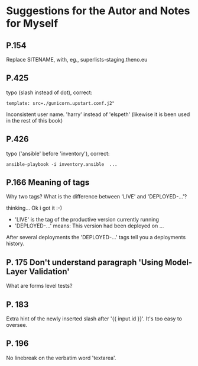 Suggestions for the Autor and Notes for Myself
==============================================

## P.154

Replace SITENAME, with, eg., superlists-staging.theno.eu

## P.425

typo (slash instead of dot), correct:

    template: src=./gunicorn.upstart.conf.j2"
    
Inconsistent user name. 'harry' instead of 'elspeth'
(likewise it is been used in the rest of this book)

## P.426

typo ('ansible' before 'inventory'), correct:

    ansible-playbook -i inventory.ansible  ...


## P.166 Meaning of tags

Why two tags? What is the difference between 'LIVE' and 'DEPLOYED-...'?

thinking... Ok i got it :-)
* 'LIVE' is the tag of the productive version currently running
* 'DEPLOYED-...' means: This version had been deployed on ... 

After several deployments the 'DEPLOYED-...' tags tell you a deployments history.

## P. 175 Don't understand paragraph 'Using Model-Layer Validation'

What are forms level tests?

## P. 183

Extra hint of the newly inserted slash after '{{ input.id }}'. It's too easy to oversee.

## P. 196

No linebreak on the verbatim word 'textarea'.
